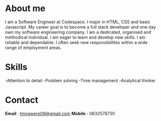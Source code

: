   # About me
  I am a Software Engineer at Codespace. I major in HTML, CSS and basic Javascript. My career goal is to become a full stack developer and one day own my software engineering company. 
  I am a dedicated, organised and methodical individual. I am eager to learn and develop new skills. I am reliable and dependable.
  I often seek new responsiblilites within a wide range of employment areas.

  # Skills
  -Attention to detail
  -Problem solving
  -Time management
  -Analytical thinker
  
  # Contact
  **Email** : tmogwere09@gmail.com
  **Mobile** : 0832578730
  
  
  


